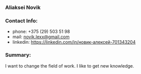 ### Aliaksei Novik

### Contact Info: 
- phone: +375 (29) 503 51 98
- mail: [novik.lexx@gmail.com](novik.lexx@gmail.com)
- linkedin: https://linkedin.com/in/новик-алексей-701343204

### Summary: 
I want to change the field of work. I like to get new knowledge.
